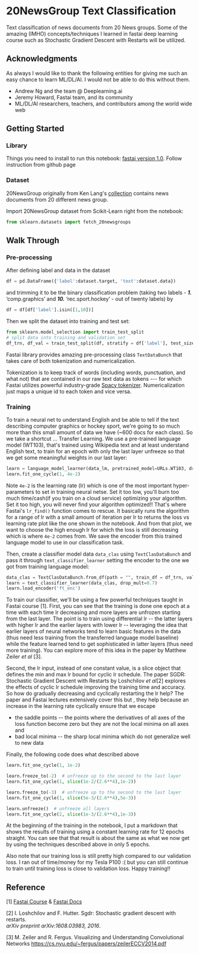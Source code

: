 # 20NewsGroup Text Classification
Text classification of news documents from 20 News groups. Some of the amazing (IMHO) concepts/techniques I learned in fastai deep learning course such as Stochastic Gradient Descent with Restarts will be utilized.

## Acknowledgments
As always I would like to thank the following entities for giving me such an easy chance to learn ML/DL/AI. I would not be able to do this without them.
* Andrew Ng and the team @ Deeplearning.ai
* Jeremy Howard, Fastai team, and its community
* ML/DL/AI researchers, teachers, and contributors among the world wide web

## Getting Started

### Library

Things you need to install to run this notebook: [fastai version 1.0](https://github.com/fastai/fastai). Follow instruction from github page

### Dataset

20NewsGroup originally from Ken Lang's [collection](http://qwone.com/~jason/20Newsgroups/) contains news documents from 20 different news group. 

Import 20NewsGroup dataset from Scikit-Learn right from the notebook:
```python
from sklearn.datasets import fetch_20newsgroups
```
## Walk Through
### Pre-processing
After defining label and data in the dataset
```python 
df = pd.DataFrame({'label':dataset.target, 'text':dataset.data})
```
and trimming it to be the binary classification problem (taking two labels - ***1.*** ‘comp.graphics’ and ***10.*** ‘rec.sport.hockey’ - out of twenty labels) by
```python
df = df[df['label'].isin([1,10])]
```

Then we split the dataset into training and test set:
```python
from sklearn.model_selection import train_test_split
# split data into training and validation set
df_trn, df_val = train_test_split(df, stratify = df['label'], test_size = 0.4, random_state = 12)
```
Fastai library provides amazing pre-processing class `TextDataBunch` that takes care of both tokenization and numericalization.

Tokenization is to keep track of words (including words, punctuation, and what not) that are contained in our raw text data as tokens --- for which Fastai utilizes powerful industry-grade [Spacy tokenizer](https://spacy.io/api/tokenizer).
Numericalization just maps a unique id to each token and vice versa.

### Training
To train a neural net to understand English and be able to tell if the text describing computer graphics or hockey sport, we're going to so much more than this small amount of data we have (~600 docs for each class). So we take a shortcut ... Transfer Learning. We use a pre-trained language model (WT103), that's trained using Wikipedia text and at least understand English text, to train for an epoch with only the last layer unfreeze so that we get some meaningful weights in our last layer:
```python
learn = language_model_learner(data_lm, pretrained_model=URLs.WT103, drop_mult=0.7)
learn.fit_one_cycle(1, 4e-2)
``` 
Note `4e-2` is the learning rate (lr) which is one of the most important hyper-parameters to set in training neural netse. Set it too low, you'll burn too much time/cash(if you train on a cloud service) optimizing your algorithm. Set it too high, you will never find your algorithm optimized!! That's where Fastai's `lr_find()` function comes to rescue. It basically runs the algorithm for a range of lr with a small amount of iteration per lr to returns the loss vs learning rate plot like the one shown in the notebook. And from that plot, we want to choose the high enough lr for which the loss is still decreasing which is where `4e-2` comes from. We save the encoder from this trained language model to use in our classification task. 

Then, create a classifier model data `data_clas` using `TextClasDataBunch` and pass it through `text_classifier_learner` setting the encoder to the one we got from training language model:
```python
data_clas = TextClasDataBunch.from_df(path = "", train_df = df_trn, valid_df = df_val, vocab=data_lm.train_ds.vocab, bs=bs)
learn = text_classifier_learner(data_clas, drop_mult=0.7)
learn.load_encoder('ft_enc')
```
To train our classifier, we'll be using a few powerful techniques taught in Fastai course [1]. First, you can see that the training is done one epoch at a time with each time lr decreasing and more layers are unfrozen starting from the last layer. The point is to train using differential lr -- the latter layers with higher lr and the earlier layers with lower lr -- leveraging the idea that earlier layers of neural networks tend to learn basic features in the data (thus need less training from the transferred language model baseline) while the feature learned tend to get sophisticated in latter layers (thus need more training). You can explore more of this idea in the paper by Matthew Zeiler *et al* [3]. 

Second, the lr input, instead of one constant value, is a slice object that defines the min and max lr bound for cyclic lr schedule. The paper SGDR: Stochastic Gradient Descent with Restarts by Loshchilov *et al*[2] explores the effects of cyclic lr schedule improving the training time and accuracy. So how do gradually decreasing and cyclically restarting the lr help? The paper and Fastai lectures extensively cover this but , they help because an increase in the learning rate cyclically ensure that we escape
- the saddle points -- the points where the derivatives of all axes of the loss function become zero but they are not the local minima on all axes and 
- bad local minima -- the sharp local minima which do not generalize well to new data

Finally, the following code does what described above
```python
learn.fit_one_cycle(1, 1e-2)

learn.freeze_to(-2)  # unfreeze up to the second to the last layer
learn.fit_one_cycle(1, slice(1e-2/(2.6**4),1e-2))

learn.freeze_to(-3)  # unfreeze up to the second to the last layer
learn.fit_one_cycle(1, slice(5e-3/(2.6**4),5e-3))

learn.unfreeze()  # unfreeze all layers
learn.fit_one_cycle(2, slice(1e-3/(2.6**4),1e-3))
```
At the beginning of the training in the notebook, I put a markdown that shows the results of training using a constant learning rate for 12 epochs straight. You can see that that result is about the same as what we now get by using the techniques described above in only 5 epochs.  

Also note that our training loss is still pretty high compared to our validation loss. I ran out of time/money for my Tesla P100 :( but you can still continue to train until training loss is close to validation loss. Happy training!!

## Reference
[1] [Fastai Course](https://course.fast.ai) & [Fastai Docs](https://docs.fast.ai)

[2] I. Loshchilov and F. Hutter. Sgdr: Stochastic gradient descent with restarts.  
_arXiv preprint arXiv:1608.03983, 2016_.

[3] M. Zeiler and R. Fergus. Visualizing and Understanding Convolutional Networks https://cs.nyu.edu/~fergus/papers/zeilerECCV2014.pdf
